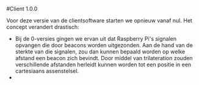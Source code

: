 #Client 1.0.0

Voor deze versie van de clientsoftware starten we opnieuw vanaf nul. Het concept verandert drastisch:
* Bij de 0-versies gingen we ervan uit dat Raspberry Pi's signalen opvangen die door beacons worden uitgezonden. Aan de hand van de sterkte van die signalen, zou dan kunnen bepaald worden op welke afstand een beacon zich bevindt. Door middel van trilateration zouden verschillende afstanden herleidt kunnen worden tot een positie in een cartesiaans assenstelsel.
* 		
